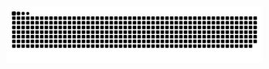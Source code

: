 ![](https://raw.githubusercontent.com/GardenHamster/GardenHamster/main/assets/github-contribution-grid-snake.svg)
